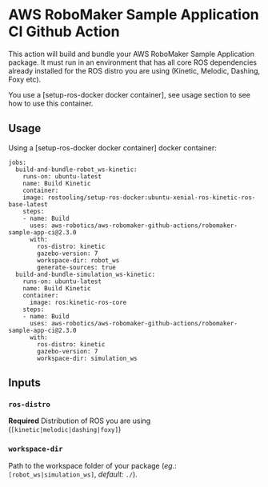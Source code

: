 # AWS RoboMaker Sample Application CI Github Action

This action will build and bundle your AWS RoboMaker Sample Application package.
It must run in an environment that has all core ROS dependencies already installed for the ROS distro you are using (Kinetic, Melodic, Dashing, Foxy etc). 

You use a [setup-ros-docker docker container], see usage section to see how to use this container. 

## Usage

Using a [setup-ros-docker docker container] docker container:

```
jobs:
  build-and-bundle-robot_ws-kinetic:
    runs-on: ubuntu-latest
    name: Build Kinetic
    container:
    image: rostooling/setup-ros-docker:ubuntu-xenial-ros-kinetic-ros-base-latest
    steps:
    - name: Build
      uses: aws-robotics/aws-robomaker-github-actions/robomaker-sample-app-ci@2.3.0
      with:
        ros-distro: kinetic
        gazebo-version: 7
        workspace-dir: robot_ws
        generate-sources: true
  build-and-bundle-simulation_ws-kinetic:
    runs-on: ubuntu-latest
    name: Build Kinetic
    container:
      image: ros:kinetic-ros-core
    steps:
    - name: Build
      uses: aws-robotics/aws-robomaker-github-actions/robomaker-sample-app-ci@2.3.0
      with:
        ros-distro: kinetic
        gazebo-version: 7
        workspace-dir: simulation_ws
```

## Inputs

### `ros-distro`

**Required** Distribution of ROS you are using (`[kinetic|melodic|dashing|foxy]`)

### `workspace-dir`

Path to the workspace folder of your package (*eg.*: `[robot_ws|simulation_ws]`, *default:* `./`). 

[setup-ros-docker container]: https://hub.docker.com/r/rostooling/setup-ros-docker
